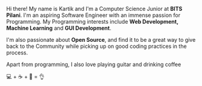 Hi there! My name is Kartik and I'm a Computer Science Junior at __BITS Pilani__. I'm an aspiring Software Engineer with an immense passion for Programming. My Programming interests include __Web Development, Machine Learning__ and __GUI Development__.

I'm also passionate about __Open Source__, and find it to be a great way to give back to the Community while picking up on good coding practices in the process.

Apart from programming, I also love playing guitar and drinking coffee

💻 + ☕ + 🎸 = 👌
